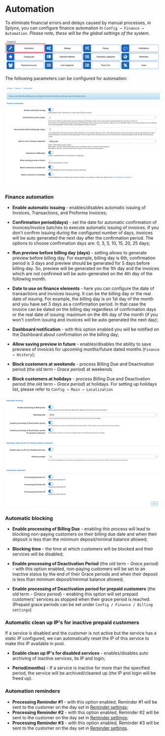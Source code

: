 Automation
=============

To eliminate financial errors and delays caused by manual processes, in Splynx, you can configure finance automation in `Config → Finance → Automation`.
*Please note, these will be the global settings of the system*.

![Menu](icon.png)


The following parameters can be configured for automation:

![automation](automation.png)

### Finance automation

* **Enable automatic issuing** - enables/disables automatic issuing of Invoices, Transactions, and Proforma Invoices;

* **Confirmation period(days)** - set the date for automatic confirmation of invoices/invoice batches to execute automatic issuing of invoices. If you don't confirm issuing during the configured number of days, invoices will be auto generated the next day after the confirmation period. The options to choose confirmation days are: 0, 3, 5, 10, 15, 20, 25 days;

* **Run preview before billing day (days)** - setting allows to generate preview before billing day. For example, billing day is 6th, confirmation period is 3 days and preview should be generated for 5 days before billing day. So, preview will be generated on the 1th day and the invoices which are not confirmed will be auto-generated on the 4th day of the following month.

* **Date to use on finance elements** - here you can configure the date of transactions and invoices issuing. It can be the billing day or the real date of issuing. For example, the billing day is on 1st day of the month and you have set  3 days as a confirmation period. In that case the invoice can be dated on the billing day regardless of confirmation days or the real date of issuing: maximum on the 4th day of the month (if you won't confirm issuing and invoices will be auto generated the next day);

* **Dashboard notification** - with this option enabled you will be notified on the Dashboard about confirmation on the billing day;

* **Allow saving preview in future** - enables/disables the ability to save previews of invoices for upcoming months/future dated months (`Finance → History`);

* **Block customers at weekends** - process Billing Due and Deactivation period (the old term - *Grace period*) at weekends

* **Block customers at holidays** - process Billing Due and Deactivation period (the old term - *Grace period*) at holidays. For setting up holidays list, please refer to `Config → Main → Localization`

![automation2](automation2.png)

### Automatic blocking

* **Enable processing of Billing Due** - enabling this process will lead to blocking non-paying customers on their billing due date and when their deposit is less than the minimum deposit/minimal balance allowed;

* **Blocking time** - the time at which customers will be blocked and their services will be disabled;

* **Enable processing of Deactivation Period** (the old term - *Grace period*) - with this option enabled, non-paying customers will be set to an inactive status by the end of their Grace periods and when their deposit is less than minimum deposit/minimal balance allowed;

* **Enable processing of Deactivation period for prepaid customers** (the old term - *Grace period*) - enabling this option will set prepaid customers' services as stopped when their grace period is reached. (Prepaid grace periods can be set under `Config / Finance / Billing settings`)

### Automatic clean up IP's for inactive prepaid customers

If a service is disabled and the customer is not active but the service has a static IP configured, we can automatically reset the IP of this service to make this IP available in pool.

* **Enable clean up IP's for disabled services** - enables/disables auto archiving of inactive services, its IP and login;

* **Period(months)** - If a service is inactive for more than the specified period, the service will be archived/cleaned up (the IP and login will be freed up).


### Automation reminders

* **Processing Reminder #1** - with this option enabled, Reminder #1 will be sent to the customer on the day set in [Reminder settings](configuration/finance/reminders/reminders.md);
* **Processing Reminder #2** - with this option enabled, Reminder #2 will be sent to the customer on the day set in [Reminder settings](configuration/finance/reminders/reminders.md);
* **Processing Reminder #3** - with this option enabled, Reminder #3 will be sent to the customer on the day set in [Reminder settings](configuration/finance/reminders/reminders.md).

